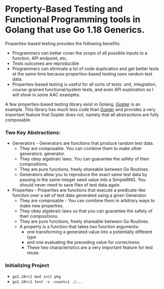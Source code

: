 # Property-Based Testing and Functional Programming tools in Golang that use Go 1.18 Generics.

Properties-based testing provides the following benefits:
- Programmers can better cover the scope of all possible inputs to a function, API endpoint, etc.
- Tests outcomes are reproducible
- Programmers can eliminate a lot of code duplication and get better tests at the same time because properties-based testing uses random test data.
- Properties-based testing is useful for all sorts of tests: unit, integration, course-grained functional/system tests, and even API exploration as I will show in some AAC examples.

A few properties-based testing library exist in Golang. [Gopter](https://github.com/leanovate/gopter/) is an example. This library has much less code than [Gopter](https://github.com/leanovate/gopter/) and provides a very important feature that Gopter does not, namely that all abstractions are fully composable.

### Two Key Abstractions:
- Generators - Generators are functions that produce random test data. 
  - They are composable. You can combine them to make other generators. 
generator.
  - They obey algebraic laws. You can guarantee the safety of their compositions.
  - They are pure functions, freely shareable between Go Routines.
  - Generators allow you to reproduce the exact same test data by passing in the same integer seed value into a SimpleRNG.  You should never need to save files of test data again. 
- Properties - Properties are functions that execute a predicate-like function over a set of test data generated using a given Generator. 
  - They are composable - You can combine them in arbitrary ways to make new properties. 
  - They obey algebraic laws so that you can guarantee the safety of their compositions.
  - They are pure functions, freely shareable between Go Routines.  
  - A property is a function that takes two function arguments:
    - one transforming a generated value into a potentially different type 
    - and one evaluating the preceding value for correctness. 
    - These two characteristics are a very important feature for test reuse.

### Initializing Project
- `go1.18rc1 mod init pkg`
- `go1.18rc1 test -v -count=1 ./...` 